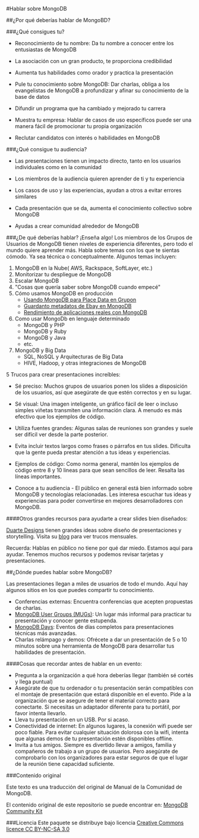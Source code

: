 #Hablar sobre MongoDB

##¿Por qué deberías hablar de MongoBD?

###¿Qué consigues tu?

* Reconocimiento de tu nombre: Da tu nombre a conocer entre los entusiastas de MongoDB
* La asociación con un gran producto, te proporciona credibilidad
* Aumenta tus habilidades como orador y practica la presentación
* Pule tu conocimiento sobre MongoDB: Dar charlas, obliga a los evangelistas de MongoDB a profundizar y afinar su conocimiento de la base de datos
* Difundir un programa que ha cambiado y mejorado tu carrera
* Muestra tu empresa: Hablar de casos de uso específicos puede ser una manera fácil de promocionar tu propia organización

* Reclutar candidatos con interés o habilidades en MongoDB

###¿Qué consigue tu audiencia?

* Las presentaciones tienen un impacto directo, tanto en los usuarios individuales como en la comunidad
* Los miembros de la audiencia quieren aprender de ti y tu experiencia
* Los casos de uso y las experiencias, ayudan a otros a evitar errores similares
* Cada presentación que se da, aumenta el conocimiento collectivo sobre MongoDB

* Ayudas a crear comunidad alrededor de MongoDB

###¿De qué deberías hablar?
¡Enseña algo! Los miembros de los Grupos de Usuarios de MongoDB tienen niveles de experiencia diferentes, pero todo el mundo quiere aprender más. Habla sobre temas con los que te sientas cómodo. Ya sea técnica o conceptualmente.
Algunos temas incluyen:

1. MongoDB en la Nube( AWS, Rackspace, SoftLayer, etc.)
2. Monitorizar tu despliegue de MongoDB
3. Escalar MongoDB
4. "Cosas que quería saber sobre MongoDB cuando empecé"
5. Cómo usamos MongoDB en producción
    * [Usando MongoDB para Place Data en Grupon](http://www.mongodb.com/presentations/using-mongodb-groupons-place-data)
    * [Guardanto metadatos de Ebay en MongoDB](http://www.mongodb.com/presentations/storing-ebays-media-metadata-mongodb-0)
    * [Rendimiento de aplicaciones reales con MongoDB](http://www.mongodb.com/presentations/real-world-application-performance-mongodb)
6. Como usar MongoDb en lenguaje determinado
    * MongoDB y PHP
    * MongoDB y Ruby
    * MongoDB y Java
    * etc.
7. MongoDB y Big Data
    * SQL, NoSQL y Arquitecturas de Big Data
    * HIVE, Hadoop, y otras integraciones de MongoDB

5 Trucos para crear presentaciones increíbles:

* Sé preciso: Muchos grupos de usuarios ponen los slides a disposición de los usuarios, así que asegúrate de que estén correctos y en su lugar.
* Sé visual: Una imagen inteligente, un gráfico fácil de leer o incluso simples viñetas transmiten una información clara. A menudo es más efectivo que los ejemplos de código.
* Utiliza fuentes grandes: Algunas salas de reuniones son grandes y suele ser difícil ver desde la parte posterior.
* Evita incluir textos largos como frases o párrafos en tus slides. Dificulta que la gente pueda prestar atención a tus ideas y experiencias.
* Ejemplos de código: Como norma general, mantén los ejemplos de código entre 8 y 10 lineas para que sean sencillos de leer. Resalta las líneas importantes.

* Conoce a tu audiencia - El público en general está bien informado sobre MongoDB y tecnologías relacionadas. Les interesa escuchar tus ideas y experiencias para poder convertirse en mejores desarrolladores con MongoDB.

####Otros grandes recursos para ayudarte a crear slides bien diseñados:


[Duarte Designs](http://www.duarte.com) tienen grandes ideas sobre diseño de presentaciones y storytelling. Visita su [blog](http://www.duarte.com/blog/) para ver trucos mensuales.

Recuerda: Hablas en público no tiene por qué dar miedo. Estamos aquí para ayudar. Tenemos muchos recursos y podemos revisar tarjetas y presentaciones.


##¿Dónde puedes hablar sobre MongoDB?

Las presentaciones llegan a miles de usuarios de todo el mundo. Aquí hay algunos sitios en los que puedes compartir tu conocimiento.


* Conferencias externas: Encuentra conferencias que acepten propuestas de charlas.
* [MongoDB User Groups (MUGs)](http://www.mongodb.com/user-groups): Un lugar más informal para practicar tu presentación y conocer gente estupenda.
* [MongoDB Days](http://www.mongodb.com/events): Eventos de días completos para presentaciones técnicas más avanzadas.
* Charlas relámpago y demos: Ofrécete a dar un presentación de 5 o 10 minutos sobre una herramienta de MongoDB para desarrollar tus habilidades de presentación.

####Cosas que recordar antes de hablar en un evento:
* Pregunta a la organización a qué hora deberías llegar (también sé cortés y llega puntual)
* Asegúrate de que tu ordenador o tu presentación serán compatibles con el montaje de presentación que estará disponible en el evento. Pide a la organización que se asegure de tener el material correcto para conectarte. Si necesitas un adaptador diferente para tu portátil, por favor intenta llevarlo.
* Lleva tu presentación en un USB. Por si acaso.
* Conectividad de internet: En algunos lugares, la conexión wifi puede ser poco fiable. Para evitar cualquier situación dolorosa con la wifi, intenta que algunas demos de tu presentación estén disponibles offline.
* Invita a tus amigos. Siempre es divertido llevar a amigos, familia y compañeros de trabajo a un grupo de usuarios. Pero asegúrate de comprobarlo con los organizadores para estar seguros de que el lugar de la reunión tiene capacidad suficiente.

###Contenido original

Este texto es una traducción del original de Manual de la Comunidad de MongoDB.

El contenido original de este repositorio se puede encontrar en:
[MongoDB Community Kit](https://github.com/FrancescaK/MongoDB_Community_Kit)

###Licencia
Este paquete se distribuye bajo licencia [Creative Commons licence CC BY-NC-SA 3.0](http://creativecommons.org/licenses/by-nc-sa/3.0/)

